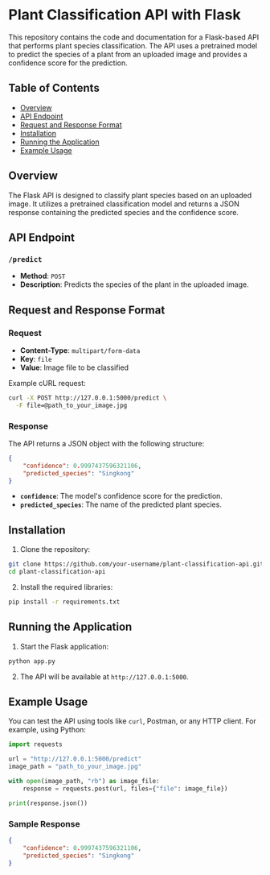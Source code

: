 # Plant Classification API with Flask

This repository contains the code and documentation for a Flask-based API that performs plant species classification. The API uses a pretrained model to predict the species of a plant from an uploaded image and provides a confidence score for the prediction.

## Table of Contents

- [Overview](#overview)
- [API Endpoint](#api-endpoint)
- [Request and Response Format](#request-and-response-format)
- [Installation](#installation)
- [Running the Application](#running-the-application)
- [Example Usage](#example-usage)

## Overview

The Flask API is designed to classify plant species based on an uploaded image. It utilizes a pretrained classification model and returns a JSON response containing the predicted species and the confidence score.

## API Endpoint

### `/predict`

- **Method**: `POST`
- **Description**: Predicts the species of the plant in the uploaded image.

## Request and Response Format

### Request

- **Content-Type**: `multipart/form-data`
- **Key**: `file`
- **Value**: Image file to be classified

Example cURL request:

```bash
curl -X POST http://127.0.0.1:5000/predict \
  -F file=@path_to_your_image.jpg
```

### Response

The API returns a JSON object with the following structure:

```json
{
    "confidence": 0.9997437596321106,
    "predicted_species": "Singkong"
}
```

- **`confidence`**: The model's confidence score for the prediction.
- **`predicted_species`**: The name of the predicted plant species.

## Installation

1. Clone the repository:

```bash
git clone https://github.com/your-username/plant-classification-api.git
cd plant-classification-api
```

2. Install the required libraries:

```bash
pip install -r requirements.txt
```

## Running the Application

1. Start the Flask application:

```bash
python app.py
```

2. The API will be available at `http://127.0.0.1:5000`.

## Example Usage

You can test the API using tools like `curl`, Postman, or any HTTP client. For example, using Python:

```python
import requests

url = "http://127.0.0.1:5000/predict"
image_path = "path_to_your_image.jpg"

with open(image_path, "rb") as image_file:
    response = requests.post(url, files={"file": image_file})

print(response.json())
```

### Sample Response

```json
{
    "confidence": 0.9997437596321106,
    "predicted_species": "Singkong"
}
```
